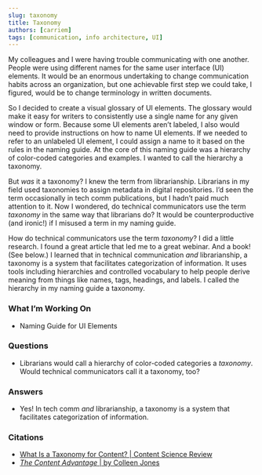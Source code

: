 ```yaml
---
slug: taxonomy
title: Taxonomy
authors: [carriem]
tags: [communication, info architecture, UI]
---
```


My colleagues and I were having trouble communicating with one another. People were using different names for the same user interface (UI) elements. It would be an enormous undertaking to change communication habits across an organization, but one achievable first step we could take, I figured, would be to change terminology in written documents.

So I decided to create a visual glossary of UI elements. The glossary would make it easy for writers to consistently use a single name for any given window or form. Because some UI elements aren’t labeled, I also would need to provide instructions on how to name UI elements. If we needed to refer to an unlabeled UI element, I could assign a name to it based on the rules in the naming guide. At the core of this naming guide was a hierarchy of color-coded categories and examples. I wanted to call the hierarchy a taxonomy.

But *was* it a taxonomy? I knew the term from librarianship. Librarians in my field used taxonomies to assign metadata in digital repositories. I’d seen the term occasionally in tech comm publications, but I hadn’t paid much attention to it. Now I wondered, do technical communicators use the term *taxonomy* in the same way that librarians do? It would be counterproductive (and ironic!) if I misused a term in my naming guide.

How do technical communicators use the term *taxonomy*? I did a little research. I found a great article that led me to a great webinar. And a book! (See below.) I learned that in technical communication *and* librarianship, a taxonomy is a system that facilitates categorization of information. It uses tools including hierarchies and controlled vocabulary to help people derive meaning from things like names, tags, headings, and labels. I called the hierarchy in my naming guide a taxonomy.

### What I’m Working On

* Naming Guide for UI Elements

### Questions

* Librarians would call a hierarchy of color-coded categories a *taxonomy*. Would technical communicators call it a taxonomy, too?

### Answers

* Yes! In tech comm *and* librarianship, a taxonomy is a system that facilitates categorization of information.

### Citations

* [What Is a Taxonomy for Content? | Content Science Review](https://review.content-science.com/what-is-a-taxonomy-for-content/#:~:text=A%20system%20for%20organizing%20content,(driving%20attribute%20%2B%20tag%20terminology))
* [*The Content Advantage* | by Colleen Jones](https://content-science.com/publications/content-advantage/)
